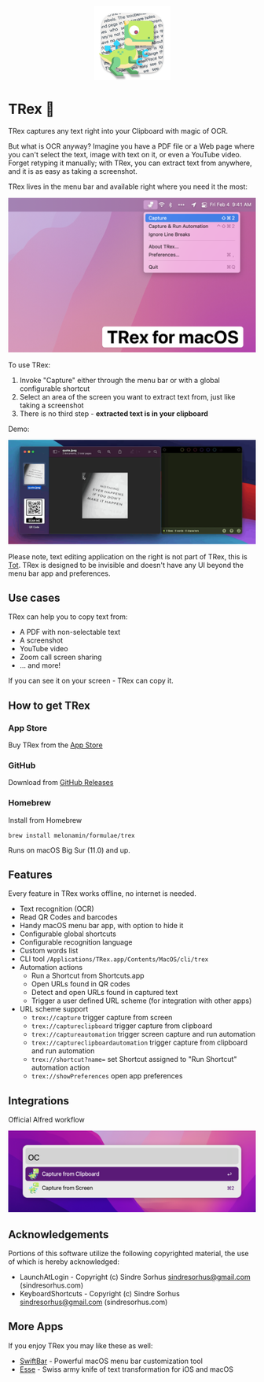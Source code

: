 <p align="center">
 <img width="155" height="150" alt="TRex Logo" src="Resources/logo.png">
</p>

# TRex 🦖

TRex captures any text right into your Clipboard with magic of OCR. 

But what is OCR anyway? Imagine you have a PDF file or a Web page where you can't select the text, image with text on it, or even a YouTube video. Forget retyping it manually; with TRex, you can extract text from anywhere, and it is as easy as taking a screenshot.

TRex lives in the menu bar and available right where you need it the most:

![TRex](Resources/screenshot.png)

To use TRex:
1. Invoke "Capture" either through the menu bar or with a global configurable shortcut
2. Select an area of the screen you want to extract text from, just like taking a screenshot
3. There is no third step - **extracted text is in your clipboard**

Demo:

![Demo](Resources/demo.gif)

Please note, text editing application on the right is not part of TRex, this is [Tot](https://tot.rocks). 
TRex is designed to be invisible and doesn't have any UI beyond the menu bar app and preferences. 

## Use cases
TRex can help you to copy text from:
- A PDF with non-selectable text
- A screenshot
- YouTube video
- Zoom call screen sharing
- ... and more!

If you can see it on your screen - TRex can copy it.

## How to get TRex
### App Store
Buy TRex from the [App Store](https://apps.apple.com/us/app/trex-easy-ocr/id1554515538)

### GitHub
Download from [GitHub Releases](https://github.com/amebalabs/TRex/releases/latest)

### Homebrew
Install from Homebrew

```
brew install melonamin/formulae/trex
```

Runs on macOS Big Sur (11.0) and up.

## Features

Every feature in TRex works offline, no internet is needed.

- Text recognition (OCR)
- Read QR Codes and barcodes
- Handy macOS menu bar app, with option to hide it
- Configurable global shortcuts
- Configurable recognition language
- Custom words list
- CLI tool `/Applications/TRex.app/Contents/MacOS/cli/trex`
- Automation actions
  - Run a Shortcut from Shortcuts.app
  - Open URLs found in QR codes
  - Detect and open URLs found in captured text
  - Trigger a user defined URL scheme (for integration with other apps)
- URL scheme support 
  - `trex://capture` trigger capture from screen
  - `trex://captureclipboard` trigger capture from clipboard
  - `trex://captureautomation` trigger screen capture and run automation
  - `trex://captureclipboardautomation` trigger capture from clipboard and run automation
  - `trex://shortcut?name=` set Shortcut assigned to "Run Shortcut" automation action
  - `trex://showPreferences` open app preferences

## Integrations

Official Alfred workflow

![TRex](Resources/alfred.png)

## Acknowledgements 

Portions of this software utilize the following copyrighted material, the use of which is hereby acknowledged:
 - LaunchAtLogin - Copyright (c) Sindre Sorhus <sindresorhus@gmail.com> (sindresorhus.com)
 - KeyboardShortcuts  - Copyright (c) Sindre Sorhus <sindresorhus@gmail.com> (sindresorhus.com)

## More Apps

If you enjoy TRex you may like these as well:
* [SwiftBar](https://github.com/swiftbar/SwiftBar) - Powerful macOS menu bar customization tool
* [Esse](https://github.com/amebalabs/Esse) - Swiss army knife of text transformation for iOS and macOS
